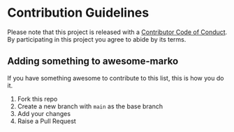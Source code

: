 # Contribution Guidelines

Please note that this project is released with a [Contributor Code of Conduct](CODE-OF-CONDUCT.md). By participating in this project you agree to abide by its terms.


## Adding something to awesome-marko

If you have something awesome to contribute to this list, this is how you do it.

1. Fork this repo
2. Create a new branch with `main` as the base branch
3. Add your changes
4. Raise a Pull Request

